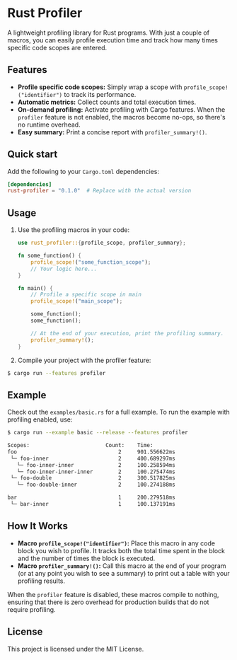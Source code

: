 # Rust Profiler

A lightweight profiling library for Rust programs. With just a couple of macros, you can easily profile execution time and track how many times specific code scopes are entered.

## Features

- **Profile specific code scopes:** Simply wrap a scope with `profile_scope!("identifier")` to track its performance.
- **Automatic metrics:** Collect counts and total execution times.
- **On-demand profiling:** Activate profiling with Cargo features. When the `profiler` feature is not enabled, the macros become no-ops, so there's no runtime overhead.
- **Easy summary:** Print a concise report with `profiler_summary!()`.

## Quick start

Add the following to your `Cargo.toml` dependencies:

```toml
[dependencies]
rust-profiler = "0.1.0"  # Replace with the actual version
```

## Usage

1. Use the profiling macros in your code:

   ```rust
   use rust_profiler::{profile_scope, profiler_summary};

   fn some_function() {
       profile_scope!("some_function_scope");
       // Your logic here...
   }

   fn main() {
       // Profile a specific scope in main
       profile_scope!("main_scope");

       some_function();
       some_function();

       // At the end of your execution, print the profiling summary.
       profiler_summary!();
   }
   ```

2. Compile your project with the profiler feature:

```bash
$ cargo run --features profiler
```

## Example

Check out the `examples/basic.rs` for a full example. To run the example with profiling enabled, use:

```bash
$ cargo run --example basic --release --features profiler

Scopes:                        Count:    Time:
foo                                2     901.556622ms
 └─ foo-inner                      2     400.689297ms
   └─ foo-inner-inner              2     100.258594ms
   └─ foo-inner-inner-inner        2     100.275474ms
 └─ foo-double                     2     300.517825ms
   └─ foo-double-inner             2     100.274188ms

bar                                1     200.279518ms
 └─ bar-inner                      1     100.137191ms
```

## How It Works

- **Macro `profile_scope!("identifier")`:** Place this macro in any code block you wish to profile. It tracks both the total time spent in the block and the number of times the block is executed.
- **Macro `profiler_summary!()`:** Call this macro at the end of your program (or at any point you wish to see a summary) to print out a table with your profiling results.

When the `profiler` feature is disabled, these macros compile to nothing, ensuring that there is zero overhead for production builds that do not require profiling.


## License

This project is licensed under the MIT License.
